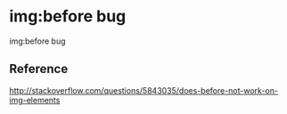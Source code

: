 # img:before bug

img:before bug

## Reference

http://stackoverflow.com/questions/5843035/does-before-not-work-on-img-elements
